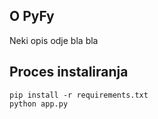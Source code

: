 

## O PyFy

Neki opis odje bla bla 

## Proces instaliranja

`pip install -r requirements.txt`
<br>
`python app.py`

